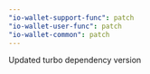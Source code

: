 ```yaml
---
"io-wallet-support-func": patch
"io-wallet-user-func": patch
"io-wallet-common": patch
---
```


Updated turbo dependency version
